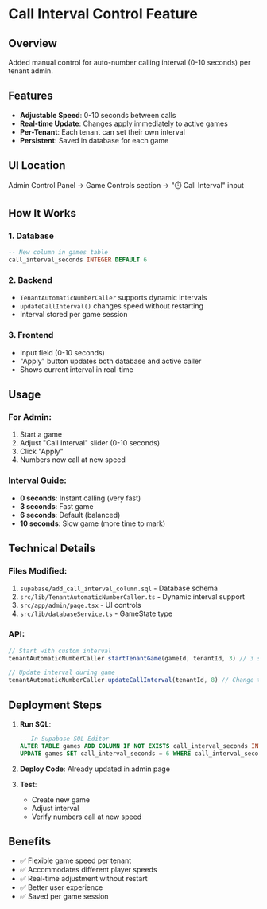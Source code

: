 # Call Interval Control Feature

## Overview
Added manual control for auto-number calling interval (0-10 seconds) per tenant admin.

## Features
- **Adjustable Speed**: 0-10 seconds between calls
- **Real-time Update**: Changes apply immediately to active games
- **Per-Tenant**: Each tenant can set their own interval
- **Persistent**: Saved in database for each game

## UI Location
Admin Control Panel → Game Controls section → "⏱️ Call Interval" input

## How It Works

### 1. Database
```sql
-- New column in games table
call_interval_seconds INTEGER DEFAULT 6
```

### 2. Backend
- `TenantAutomaticNumberCaller` supports dynamic intervals
- `updateCallInterval()` changes speed without restarting
- Interval stored per game session

### 3. Frontend
- Input field (0-10 seconds)
- "Apply" button updates both database and active caller
- Shows current interval in real-time

## Usage

### For Admin:
1. Start a game
2. Adjust "Call Interval" slider (0-10 seconds)
3. Click "Apply"
4. Numbers now call at new speed

### Interval Guide:
- **0 seconds**: Instant calling (very fast)
- **3 seconds**: Fast game
- **6 seconds**: Default (balanced)
- **10 seconds**: Slow game (more time to mark)

## Technical Details

### Files Modified:
1. `supabase/add_call_interval_column.sql` - Database schema
2. `src/lib/TenantAutomaticNumberCaller.ts` - Dynamic interval support
3. `src/app/admin/page.tsx` - UI controls
4. `src/lib/databaseService.ts` - GameState type

### API:
```typescript
// Start with custom interval
tenantAutomaticNumberCaller.startTenantGame(gameId, tenantId, 3) // 3 seconds

// Update interval during game
tenantAutomaticNumberCaller.updateCallInterval(tenantId, 8) // Change to 8 seconds
```

## Deployment Steps

1. **Run SQL**:
   ```sql
   -- In Supabase SQL Editor
   ALTER TABLE games ADD COLUMN IF NOT EXISTS call_interval_seconds INTEGER DEFAULT 6;
   UPDATE games SET call_interval_seconds = 6 WHERE call_interval_seconds IS NULL;
   ```

2. **Deploy Code**: Already updated in admin page

3. **Test**: 
   - Create new game
   - Adjust interval
   - Verify numbers call at new speed

## Benefits
- ✅ Flexible game speed per tenant
- ✅ Accommodates different player speeds
- ✅ Real-time adjustment without restart
- ✅ Better user experience
- ✅ Saved per game session